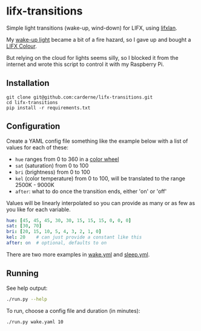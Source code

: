 # lifx-transitions
Simple light transitions (wake-up, wind-down) for LIFX, using [lifxlan](https://github.com/mclarkk/lifxlan).

My [wake-up light](https://rdrn.me/wake-up-light/) became a bit of a fire hazard, so I gave up and bought a [LIFX Colour](https://lifxshop.co.uk/products/lifx-colour-e27).

But relying on the cloud for lights seems silly, so I blocked it from the internet and wrote this script to control it with my Raspberry Pi.

## Installation
```
git clone git@github.com:carderne/lifx-transitions.git
cd lifx-transitions
pip install -r requirements.txt
```

## Configuration
Create a YAML config file something like the example below with a list of values for each of these:
- `hue` ranges from 0 to 360 in a [color wheel](https://upload.wikimedia.org/wikipedia/commons/a/ad/HueScale.svg)
- `sat` (saturation) from 0 to 100
- `bri` (brightness) from 0 to 100
- `kel` (color temperature) from 0 to 100, will be translated to the range 2500K - 9000K
- `after`: what to do once the transition ends, either 'on' or 'off'

Values will be linearly interpolated so you can provide as many or as few as you like for each variable.

```yaml
hue: [45, 45, 45, 30, 30, 15, 15, 15, 0, 0, 0]
sat: [30, 70]
bri: [20, 15, 10, 5, 4, 3, 2, 1, 0]
kel: 20    # can just provide a constant like this
after: on  # optional, defaults to on
```

There are two more examples in [wake.yml](wake.yml) and [sleep.yml](sleep.yml).

## Running
See help output:
```bash
./run.py --help
```

To run, choose a config file and duration (in minutes):
```bash
./run.py wake.yaml 10
```

